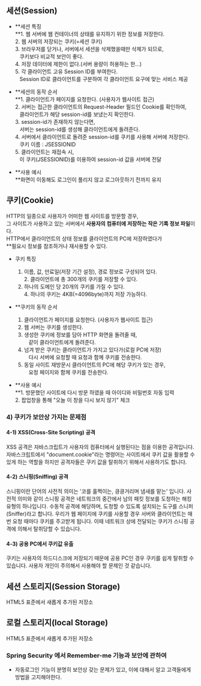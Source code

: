 ## 세션(Session)
-   **세션 특징  
    **1. 웹 서버에 웹 컨테이너의 상태를 유지하기 위한 정보를 저장한다.  
    2. 웹 서버의 저장되는 쿠키(=세션 쿠키)  
    3. 브라우저를 닫거나, 서버에서 세션을 삭제했을때만 삭제가 되므로,  
       쿠키보다 비교적 보안이 좋다.  
    4. 저장 데이터에 제한이 없다.(서버 용량이 허용하는 한...)  
    5. 각 클라이언트 고유 Session ID를 부여한다.  
       Session ID로 클라이언트를 구분하여 각 클라이언트 요구에 맞는 서비스 제공  
      
    
-   **세션의 동작 순서  
    **1. 클라이언트가 페이지를 요청한다. (사용자가 웹사이트 접근)  
    2. 서버는 접근한 클라이언트의 Request-Header 필드인 Cookie를 확인하여,  
       클라이언트가 해당 session-id를 보냈는지 확인한다.  
    3. session-id가 존재하지 않는다면,  
       서버는 session-id를 생성해 클라이언트에게 돌려준다.  
    4. 서버에서 클라이언트로 돌려준 session-id를 쿠키를 사용해 서버에 저장한다.  
       쿠키 이름 : JSESSIONID  
    5. 클라이언트는 재접속 시,  
       이 쿠키(JSESSIONID)를 이용하여 session-id 값을 서버에 전달  
      
    
-   **사용 예시  
    **화면이 이동해도 로그인이 풀리지 않고 로그아웃하기 전까지 유지  
    



## 쿠키(Cookie)

HTTP의 일종으로 사용자가 어떠한 웹 사이트를 방문할 경우,  
그 사이트가 사용하고 있는 서버에서 **사용자의 컴퓨터에 저장하는 작은 기록 정보 파일**이다.  
HTTP에서 클라이언트의 상태 정보를 클라이언트의 PC에 저장하였다가  
**필요시 정보를 참조하거나 재사용할 수 있다. 

-   쿠키 특징  
    1. 이름, 값, 만료일(저장 기간 설정), 경로 정보로 구성되어 있다.  
    2. 클라이언트에 총 300개의 쿠키를 저장할 수 있다.  
    3. 하나의 도메인 당 20개의 쿠키를 가질 수 있다.  
    4. 하나의 쿠키는 4KB(=4096byte)까지 저장 가능하다.  
      
    
-   **쿠키의 동작 순서  
    1. 클라이언트가 페이지를 요청한다. (사용자가 웹사이트 접근)  
    2. 웹 서버는 쿠키를 생성한다.  
    3. 생성한 쿠키에 정보를 담아 HTTP 화면을 돌려줄 때,  
       같이 클라이언트에게 돌려준다.  
    4. 넘겨 받은 쿠키는 클라이언트가 가지고 있다가(로컬 PC에 저장)  
       다시 서버에 요청할 때 요청과 함께 쿠키를 전송한다.  
    5. 동일 사이트 재방문시 클라이언트의 PC에 해당 쿠키가 있는 경우,  
       요청 페이지와 함께 쿠키를 전송한다.  
      
    
-   **사용 예시  
    **1. 방문했던 사이트에 다시 방문 하였을 때 아이디와 비밀번호 자동 입력  
    2. 팝업창을 통해 "오늘 이 창을 다시 보지 않기" 체크


### 4) 쿠키가 보안상 가지는 문제점
#### 4-1) XSS(Cross-Site Scripting) 공격
XSS 공격은 자바스크립트가 사용자의 컴퓨터에서 실행된다는 점을 이용한 공격입니다. 자바스크립트에서 "document.cookie"라는 명령어는 사이트에서 쿠키 값을 활용할 수 있게 하는 역할을 하지만 공격자들은 쿠키 값을 탈취하기 위해서 사용하기도 합니다.

#### 4-2) 스니핑(Sniffing) 공격
스니핑이란 단어의 사전적 의미는 '코를 훌쩍이는, 킁킁거리며 냄새를 맡는' 입니다. 사전적 의미와 같이 스니핑 공격은 네트워크의 중간에서 남의 패킷 정보를 도청하는 해킹 유형의 하나입니다. 수동적 공격에 해당하며, 도청할 수 있도록 설치되는 도구를 스니퍼(Sniffer)라고 합니다.
우리가 웹 페이지에 쿠키를 사용할 경우 서버와 클라이언트는 매번 요청 때마다 쿠키를 주고받게 됩니다. 이때 네트워크 상에 전달되는 쿠키가 스니핑 공격에 의해서 탈취당할 수 있습니다.

#### 4-3) 공용 PC에서 쿠키값 유출
쿠키는 사용자의 하드디스크에 저장되기 때문에 공용 PC인 경우 쿠키를 쉽게 탈취할 수 있습니다. 사용자 개인이 주의해서 사용해야 할 문제인 것 같습니다.


## 세션 스토리지(Session Storage)
HTML5 표준에서 새롭게 추가된 저장소


## 로컬 스토리지(local Storage)
HTML5 표준에서 새롭게 추가된 저장소




### Spring Security 에서 Remember-me 기능과 보안에 관하여
- 자동로그인 기능이 분명히 보안상 갖는 문제가 있고, 이에 대해서 알고 고객들에게 방법을  고지해야한다.